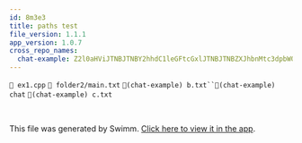 ```yaml
---
id: 8m3e3
title: paths test
file_version: 1.1.1
app_version: 1.0.7
cross_repo_names:
  chat-example: Z2l0aHViJTNBJTNBY2hhdC1leGFtcGxlJTNBJTNBZXJhbnMtc3dpbW0=
---
```


`📄 ex1.cpp` `📄 folder2/main.txt` `📄(chat-example) b.txt``📄(chat-example) chat` `📄(chat-example) c.txt`

<br/>

This file was generated by Swimm. [Click here to view it in the app](http://localhost:5000/repos/Z2l0aHViJTNBJTNBdDElM0ElM0FlcmFuLXN3aW1t/docs/8m3e3).

